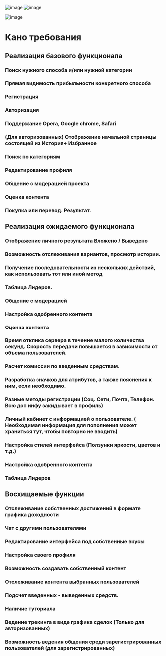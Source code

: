 ![image](https://user-images.githubusercontent.com/85251275/219388463-e8d942ef-62cb-4038-baef-87d174d08a87.png)
![image](https://user-images.githubusercontent.com/85251275/219388554-f036d2da-a505-4639-90c6-e2c8bca832f1.png)


![image](https://user-images.githubusercontent.com/85251275/219388254-598137a3-99d6-41b2-94b2-f640063c2dd5.png)

# Кано требования

## Реализация базового функционала

### Поиск нужного способа и/или нужной категории

### Прямая видимость прибыльности конкретного способа

### 

### Регистрация

### Авторизация

### Поддержание Opera, Google chrome, Safari

### (Для авторизованных) Отображение начальной страницы состоящей из История+ Избранное

### Поиск по категориям

### Редактирование профиля

### Общение с модерацией проекта

### Оценка контента

### Покупка или перевод. Результат.

## Реализация ожидаемого функционала

### Отображение личного результата Вложено / Выведено

### Возможность отслеживания вариантов, просмотр истории.

### Получение последовательности из нескольких действий, как использовать тот или иной метод

### Таблица Лидеров.

### Общение с модерацией

### Настройка одобренного контента

### Оценка контента

### Время отклика сервера в течение малого количества секунд. Скорость передачи повышается в зависимости от объема пользователей.

### Расчет комиссии по введенным средствам.

### Разработка значков для атрибутов, а также пояснения к ним, если необходимо.

### Разные методы регистрации (Соц. Сети, Почта, Телефон. Всю доп инфу закидывает в профиль)

### Личный кабинет с информацией о пользователе.  ( Необходимая информация для пополнения может храниться тут, чтобы повторно не вводить)

### Настройка стилей интерфейса (Ползунки яркости, цветов и т.д.)

### Настройка одобренного контента

### Таблица Лидеров

### 

## Восхищаемые функции

### Отслеживание собственных достижений в формате графика доходности

### Чат с другими пользователями

### Редактирование интерфейса под собственные вкусы

### Настройка своего профиля

### Возможность создавать собственный контент

### Отслеживание контента выбранных пользователей

### Подсчет введенных - выведенных средств.

### Наличие туториала

### Ведение трекинга в виде графика сделок (Только для авторизованных)

### Возможность ведения общения среди зарегистрированных пользователей (для зарегистрированных)
